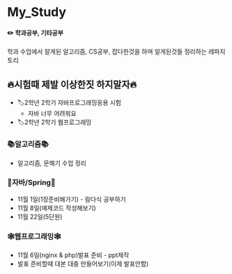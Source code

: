 # My_Study
#### ✏️ 학과공부, 기타공부
학과 수업에서 알게된 알고리즘, CS공부, 잡다한것을 하며 알게된것들 정리하는 레파지토리

## 🔥시험때 제발 이상한짓 하지말자🔥
* 🏷️2학년 2학기 자바프로그래밍응용 시험
    * 자바 너무 어려워요
* 🏷️2학년 2학기 웹프로그래밍

### 📚알고리즘📚
* 알고리즘, 문해기 수업 정리

### 🐸자바/Spring🐸
* 11월 1일(1장준비해가기) - 람다식 공부하기
* 11월 8일(예제코드 작성해보기)
* 11월 22일(5단원)
    

### 🕸️웹프로그래밍🕸️
* 11월 6일(nginx & php)발표 준비 - ppt제작
* 발표 준비할때 대본 대충 만들어보기(이제 발표안함)

